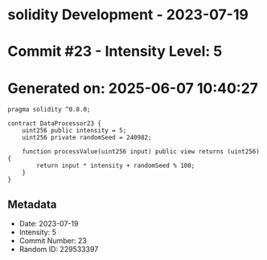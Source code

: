 ﻿# solidity Development - 2023-07-19
# Commit #23 - Intensity Level: 5
# Generated on: 2025-06-07 10:40:27
```solidity
pragma solidity ^0.8.0;

contract DataProcessor23 {
    uint256 public intensity = 5;
    uint256 private randomSeed = 240982;

    function processValue(uint256 input) public view returns (uint256) {
        return input * intensity + randomSeed % 100;
    }
}
```
## Metadata
- Date: 2023-07-19
- Intensity: 5
- Commit Number: 23
- Random ID: 229533397
